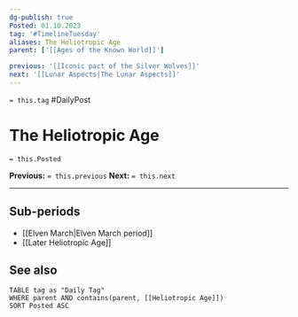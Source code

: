 ```yaml
---
dg-publish: true
Posted: 01.10.2023
tag: '#TimelineTuesday'
aliases: The Heliotropic Age
parent: ['[[Ages of the Known World]]']

previous: '[[Iconic pact of the Silver Wolves]]'
next: '[[Lunar Aspects|The Lunar Aspects]]'
---
```

`= this.tag` #DailyPost
# The Heliotropic Age
`= this.Posted`

**Previous:** `= this.previous`
**Next:** `= this.next`

---

## Sub-periods
- [[Elven March|Elven March period]]
- [[Later Heliotropic Age]]

## See also
```dataview
TABLE tag as "Daily Tag"
WHERE parent AND contains(parent, [[Heliotropic Age]])
SORT Posted ASC
```

